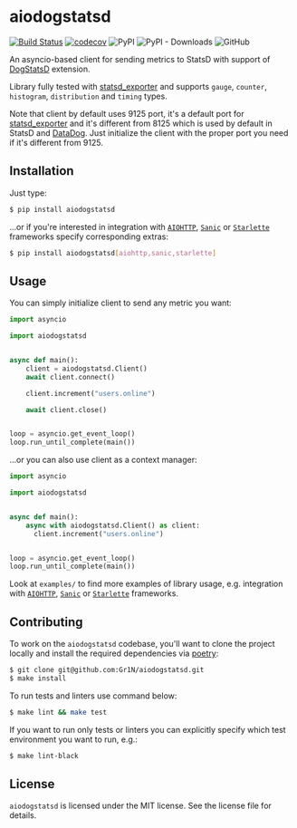 # aiodogstatsd

[![Build Status](https://github.com/Gr1N/aiodogstatsd/workflows/default/badge.svg)](https://github.com/Gr1N/aiodogstatsd/actions?query=workflow%3Adefault) [![codecov](https://codecov.io/gh/Gr1N/aiodogstatsd/branch/master/graph/badge.svg)](https://codecov.io/gh/Gr1N/aiodogstatsd) ![PyPI](https://img.shields.io/pypi/v/aiodogstatsd.svg?label=pypi%20version) ![PyPI - Downloads](https://img.shields.io/pypi/dm/aiodogstatsd.svg?label=pypi%20downloads) ![GitHub](https://img.shields.io/github/license/Gr1N/aiodogstatsd.svg)

An asyncio-based client for sending metrics to StatsD with support of [DogStatsD](https://docs.datadoghq.com/developers/dogstatsd/) extension.

Library fully tested with [statsd_exporter](https://github.com/prometheus/statsd_exporter) and supports `gauge`, `counter`, `histogram`, `distribution` and `timing` types.

Note that client by default uses 9125 port, it's a default port for [statsd_exporter](https://github.com/prometheus/statsd_exporter) and it's different from 8125 which is used by default in StatsD and [DataDog](https://www.datadoghq.com/). Just initialize the client with the proper port you need if it's different from 9125.

## Installation

Just type:

```sh
$ pip install aiodogstatsd
```

...or if you're interested in integration with [`AIOHTTP`](https://aiohttp.readthedocs.io/), [`Sanic`](https://sanicframework.org/) or [`Starlette`](https://www.starlette.io) frameworks specify corresponding extras:

```sh
$ pip install aiodogstatsd[aiohttp,sanic,starlette]
```

## Usage

You can simply initialize client to send any metric you want:

```python
import asyncio

import aiodogstatsd


async def main():
    client = aiodogstatsd.Client()
    await client.connect()

    client.increment("users.online")

    await client.close()


loop = asyncio.get_event_loop()
loop.run_until_complete(main())
```

...or you can also use client as a context manager:

```python
import asyncio

import aiodogstatsd


async def main():
    async with aiodogstatsd.Client() as client:
      client.increment("users.online")


loop = asyncio.get_event_loop()
loop.run_until_complete(main())
```

Look at `examples/` to find more examples of library usage, e.g. integration with [`AIOHTTP`](https://aiohttp.readthedocs.io/), [`Sanic`](https://sanicframework.org/) or [`Starlette`](https://www.starlette.io) frameworks.

## Contributing

To work on the `aiodogstatsd` codebase, you'll want to clone the project locally and install the required dependencies via [poetry](https://poetry.eustace.io):

```sh
$ git clone git@github.com:Gr1N/aiodogstatsd.git
$ make install
```

To run tests and linters use command below:

```sh
$ make lint && make test
```

If you want to run only tests or linters you can explicitly specify which test environment you want to run, e.g.:

```sh
$ make lint-black
```

## License

`aiodogstatsd` is licensed under the MIT license. See the license file for details.
